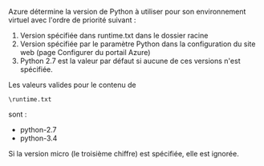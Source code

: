 ﻿Azure détermine la version de Python à utiliser pour son environnement virtuel avec l'ordre de priorité suivant :

1. Version spécifiée dans runtime.txt dans le dossier racine
1. Version spécifiée par le paramètre Python dans la configuration du site web (page Configurer du portail Azure)
1. Python 2.7 est la valeur par défaut si aucune de ces versions n'est spécifiée.

Les valeurs valides pour le contenu de 

    \runtime.txt

sont :

- python-2.7
- python-3.4

Si la version micro (le troisième chiffre) est spécifiée, elle est ignorée.
<!--HONumber=42-->
